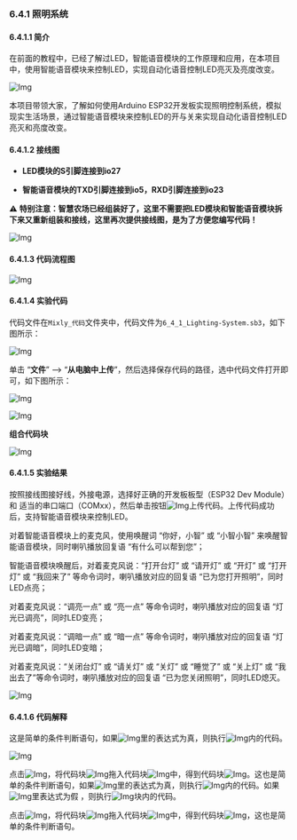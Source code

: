 ### 6.4.1 照明系统

#### 6.4.1.1 简介

在前面的教程中，已经了解过LED，智能语音模块的工作原理和应用，在本项目中，使用智能语音模块来控制LED，实现自动化语音控制LED亮灭及亮度改变。

![Img](../media/cout1.png)

本项目带领大家，了解如何使用Arduino ESP32开发板实现照明控制系统，模拟现实生活场景，通过智能语音模块来控制LED的开与关来实现自动化语音控制LED亮灭和亮度改变。

#### 6.4.1.2 接线图

- **LED模块的S引脚连接到io27**

- **智能语音模块的TXD引脚连接到io5，RXD引脚连接到io23**

⚠️ **特别注意：智慧农场已经组装好了，这里不需要把LED模块和智能语音模块拆下来又重新组装和接线，这里再次提供接线图，是为了方便您编写代码！**

![Img](../media/couj13.png)

#### 6.4.1.3 代码流程图

![Img](../media/flo1.png)

#### 6.4.1.4 实验代码

代码文件在`Mixly_代码`文件夹中，代码文件为`6_4_1_Lighting-System.sb3`，如下图所示：

![Img](../media/acouj-024.png)

单击 “**文件**” --> “**从电脑中上传**”，然后选择保存代码的路径，选中代码文件打开即可，如下图所示：

![Img](../media/acouj-00.png)

![Img](../media/acouj-024-1.png)

**组合代码块**

![Img](../media/Mixly-code23.png)

#### 6.4.1.5 实验结果

按照接线图接好线，外接电源，选择好正确的开发板板型（ESP32 Dev Module）和 适当的串口端口（COMxx），然后单击按钮![Img](../media/upload2.png)上传代码。上传代码成功后，支持智能语音模块来控制LED。

对着智能语音模块上的麦克风，使用唤醒词 “你好，小智” 或 “小智小智” 来唤醒智能语音模块，同时喇叭播放回复语 “有什么可以帮到您”；

智能语音模块唤醒后，对着麦克风说：“打开台灯” 或 “请开灯” 或 “开灯” 或 “打开灯” 或 “我回来了” 等命令词时，喇叭播放对应的回复语 “已为您打开照明”，同时LED点亮；

对着麦克风说：“调亮一点” 或 “亮一点” 等命令词时，喇叭播放对应的回复语 “灯光已调亮”，同时LED变亮；

对着麦克风说：“调暗一点” 或 “暗一点” 等命令词时，喇叭播放对应的回复语 “灯光已调暗”，同时LED变暗；

对着麦克风说：“关闭台灯” 或 “请关灯” 或 “关灯” 或 “睡觉了” 或 “关上灯” 或 “我出去了”等命令词时，喇叭播放对应的回复语 “已为您关闭照明”，同时LED熄灭。

![Img](../media/Lighting-System.gif)
  
#### 6.4.1.6 代码解释

这是简单的条件判断语句，如果![Img](../media/ab7-5.png)里的表达式为真，则执行![Img](../media/ab7-6.png)内的代码。

![Img](../media/ab7-4.png)

点击![Img](../media/ab7-7.png)，将代码块![Img](../media/ab7-8.png)拖入代码块![Img](../media/ab7-9.png)中，得到代码块![Img](../media/ab7-10.png)。这也是简单的条件判断语句，如果![Img](../media/ab7-5.png)里的表达式为真，则执行![Img](../media/ab7-6.png)内的代码。如果![Img](../media/ab7-5.png)里表达式为假 ，则执行![Img](../media/ab7-11.png)块内的代码。

点击![Img](../media/ab7-7.png)，将代码块![Img](../media/ab7-12.png)拖入代码块![Img](../media/ab7-9.png)中，得到代码块![Img](../media/ab7-13.png)，这也是简单的条件判断语句。